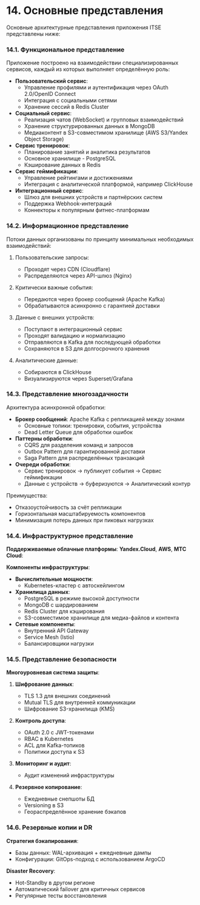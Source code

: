 # 14. Основные представления

Основные архитектурные представления приложения ITSE представлены ниже:

### 14.1. Функциональное представление

Приложение построено на взаимодействии специализированных сервисов, каждый из которых выполняет определённую роль:

- **Пользовательский сервис**: 
  - Управление профилями и аутентификация через OAuth 2.0/OpenID Connect
  - Интеграция с социальными сетями
  - Хранение сессий в Redis Cluster
- **Социальный сервис**: 
  - Реализация чатов (WebSocket) и групповых взаимодействий
  - Хранение структурированных данных в MongoDB
  - Медиаконтент в S3-совместимом хранилище (AWS S3/Yandex Object Storage)
- **Сервис тренировок**:
  - Планирование занятий и аналитика результатов
  - Основное хранилище - PostgreSQL
  - Кэширование данных в Redis
- **Сервис геймификации**:
  - Управление рейтингами и достижениями
  - Интеграция с аналитической платформой, например ClickHouse
- **Интеграционный сервис**:
  - Шлюз для внешних устройств и партнёрских систем
  - Поддержка Webhook-интеграций
  - Коннекторы к популярным фитнес-платформам

### 14.2. Информационное представление

Потоки данных организованы по принципу минимальных необходимых взаимодействий:

1. Пользовательские запросы:
   - Проходят через CDN (Cloudflare)
   - Распределяются через API-шлюз (Nginx)
   
2. Критически важные события:
   - Передаются через брокер сообщений (Apache Kafka)
   - Обрабатываются асинхронно с гарантией доставки

3. Данные с внешних устройств:
   - Поступают в интеграционный сервис
   - Проходят валидацию и нормализацию
   - Отправляются в Kafka для последующей обработки
   - Сохраняются в S3 для долгосрочного хранения

4. Аналитические данные:
   - Собираются в ClickHouse
   - Визуализируются через Superset/Grafana

### 14.3. Представление многозадачности

Архитектура асинхронной обработки:

- **Брокер сообщений**: Apache Kafka с репликацией между зонами
  - Основные топики: тренировки, события, устройства
  - Dead Letter Queue для обработки ошибок
- **Паттерны обработки**:
  - CQRS для разделения команд и запросов
  - Outbox Pattern для гарантированной доставки
  - Saga Pattern для распределённых транзакций
- **Очереди обработки**:
  - Сервис тренировок → публикует события → Сервис геймификации
  - Данные с устройств → буферизуются → Аналитический контур

Преимущества:
- Отказоустойчивость за счёт репликации
- Горизонтальная масштабируемость компонентов
- Минимизация потерь данных при пиковых нагрузках

### 14.4. Инфраструктурное представление

**Поддерживаемые облачные платформы**: **Yandex.Cloud**, **AWS**, **МТС Cloud**:

**Компоненты инфраструктуры**:
- **Вычислительные мощности**:
  - Kubernetes-кластер с автоскейлингом
- **Хранилища данных**:
  - PostgreSQL в режиме высокой доступности
  - MongoDB с шардированием
  - Redis Cluster для кэширования
  - S3-совместимое хранилище для медиа-файлов и контента
- **Сетевые компоненты**:
  - Внутренний API Gateway
  - Service Mesh (Istio)
  - Балансировщики нагрузки

### 14.5. Представление безопасности

**Многоуровневая система защиты**:

1. **Шифрование данных**:
   - TLS 1.3 для внешних соединений
   - Mutual TLS для внутренней коммуникации
   - Шифрование S3-хранилища (KMS)

2. **Контроль доступа**:
   - OAuth 2.0 с JWT-токенами
   - RBAC в Kubernetes
   - ACL для Kafka-топиков
   - Политики доступа к S3

3. **Мониторинг и аудит**:
   - Аудит изменений инфраструктуры

4. **Резервное копирование**:
   - Ежедневные снепшоты БД
   - Versioning в S3
   - Геораспределённое хранение бэкапов

### 14.6. Резервные копии и DR

**Стратегия бэкапирования**:
- Базы данных: WAL-архивация + ежедневные дампы
- Конфигурации: GitOps-подход с использованием ArgoCD


**Disaster Recovery**:
- Hot-Standby в другом регионе
- Автоматический failover для критичных сервисов
- Регулярные тесты восстановления
